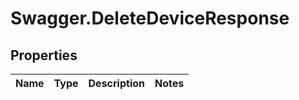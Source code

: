 # Swagger.DeleteDeviceResponse

## Properties
Name | Type | Description | Notes
------------ | ------------- | ------------- | -------------


